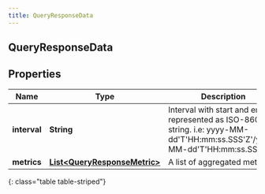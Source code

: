 ```yaml
---
title: QueryResponseData
---
```


## QueryResponseData

## Properties

| Name         | Type                                                                               | Description                                                                                                                                                | Notes      |
| ------------ | ---------------------------------------------------------------------------------- | ---------------------------------------------------------------------------------------------------------------------------------------------------------- | ---------- |
| **interval** | <!----><!---->**String**<!---->                                                    | Interval with start and end represented as ISO-8601 string. i.e: yyyy-MM-dd&#39;T&#39;HH:mm:ss.SSS&#39;Z&#39;/yyyy-MM-dd&#39;T&#39;HH:mm:ss.SSS&#39;Z&#39; | [optional] |
| **metrics**  | <!----><!---->[**List&lt;QueryResponseMetric&gt;**](QueryResponseMetric.md)<!----> | A list of aggregated metrics                                                                                                                               | [optional] |

{: class="table table-striped"}
